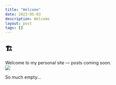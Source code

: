 ```yaml
---
title: "Welcome"
date: 2023-05-03
description: Welcome
layout: post
tags: []
---
```


<h2>&#x1F3D7;</h2>
Welcome to my personal site &#8212; posts coming soon.

<div class="picture-frame">
    <img src="https://i.kym-cdn.com/photos/images/newsfeed/001/043/243/419.gif">
    <p>So much empty...</p>
</div>
